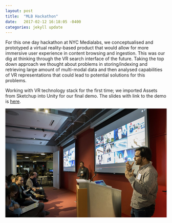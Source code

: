 ```yaml
---
layout: post
title:  "MLB Hackathon"
date:   2017-02-12 16:18:05 -0400
categories: jekyll update
---
```


For this one day hackathon at NYC Medialabs, we conceptualised and prototyped a virtual reality-based product that would allow for more immersive user experience in content browsing and ingestion. This was our dig at thinking through the VR search interface of the future. 
Taking the top down approach we thought about problems in storing/indexing and retrieving large amount of multi-modal data and then analysed capabilities of VR representations that could lead to potential solutions for this problems.

Working with VR technology stack for the first time; we imported Assets from Sketchup into Unity for our final demo. The slides with link to the demo is [here][slides].

![presenting](/images/mlb.jpg)

[slides]: https://docs.google.com/presentation/d/164j3aTwNupAoULiz2igQafaPEzS6aK3RG26VUmHWCzo/edit?ts=589fade1#slide=id.g1b0e269fd6_0_217
